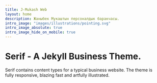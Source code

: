 ```yaml
---
title: J-Mukash Web
layout: home
description: Жаныбек Мукаштын персоналдык баракчасы.
intro_image: "images/illustrations/pointing.svg"
intro_image_absolute: true
intro_image_hide_on_mobile: true
---
```


# Serif - A Jekyll Business Theme.

Serif contains content types for a typical business website. The theme is fully responsive, blazing fast and artfully illustrated.
